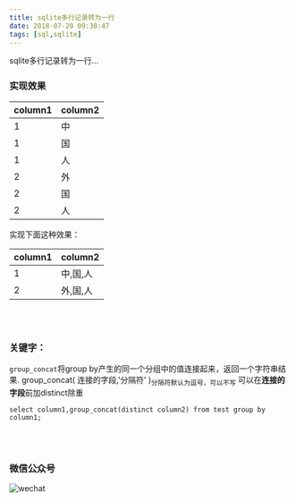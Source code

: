 ```yaml
---
title: sqlite多行记录转为一行
date: 2018-07-20 09:30:47
tags: [sql,sqlite]
---
```

sqlite多行记录转为一行...
<!--more-->
### 实现效果
|  column1        |  column2  |
| :--------   | :-----  |
|1|中|
|1|国|
|1|人|
|2|外|
|2|国|
|2|人|

实现下面这种效果：

|  column1        |  column2  |
| :--------   | :-----  |
|1|中,国,人|
|2|外,国,人|

<br><br>
### 关键字：
`group_concat`将group by产生的同一个分组中的值连接起来，返回一个字符串结果.
group_concat( 连接的字段,'分隔符' )<sub>分隔符默认为逗号，可以不写</sub>
可以在**连接的字段**前加distinct除重

```prettyprint
select column1,group_concat(distinct column2) from test group by column1;
```
<br><br>
### 微信公众号
![wechat](https://user-images.githubusercontent.com/21979120/43175494-eabdbb26-8ff1-11e8-8c08-5309d9f5848c.png)
